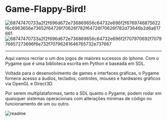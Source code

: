# Game-Flappy-Bird!

![68747470733a2f2f696d672e736869656c64732e696f2f6769746875622f6c6963656e73652f64726f70626f782f64726f70626f782d73646b2d6a617661](https://user-images.githubusercontent.com/101136752/202476278-32ba92ec-8d59-453a-9b4e-f471c55cf16b.svg)
![68747470733a2f2f696d672e736869656c64732e696f2f707970692f707976657273696f6e732f70796261646765732e737667](https://user-images.githubusercontent.com/101136752/202476683-5b31a29b-201f-4271-90d1-bf1c5f4970e2.svg)

****

Aqui vamos recriar o um dos jogos de maiores sucessos do Iphone. Com o Pygame que é uma biblioteca escrita em Python e baseada em SDL. 

Voltada para o desenvolvimento de games e interfaces gráficas, o Pygame fornece acesso a áudios, teclados, controles, mouses e hardwares gráficos via OpenGL e Direct3D.

Por serem multiplataformas, tanto a SDL quanto o Pygame, podem rodar em quaisquer sistemas operacionais com alterações mínimas de código no funcionamento de um ou outro.

![readme](https://user-images.githubusercontent.com/101136752/206822597-e1c7dc52-86d6-4178-89c3-00078b6518c8.png)

